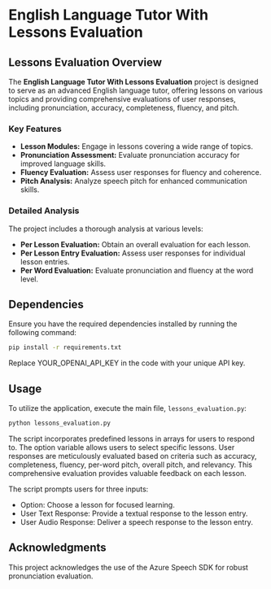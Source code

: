 # English Language Tutor With Lessons Evaluation

## Lessons Evaluation Overview

The **English Language Tutor With Lessons Evaluation** project is designed to serve as an advanced English language tutor, offering lessons on various topics and providing comprehensive evaluations of user responses, including pronunciation, accuracy, completeness, fluency, and pitch.

### Key Features

- **Lesson Modules:** Engage in lessons covering a wide range of topics.
- **Pronunciation Assessment:** Evaluate pronunciation accuracy for improved language skills.
- **Fluency Evaluation:** Assess user responses for fluency and coherence.
- **Pitch Analysis:** Analyze speech pitch for enhanced communication skills.

### Detailed Analysis

The project includes a thorough analysis at various levels:

- **Per Lesson Evaluation:** Obtain an overall evaluation for each lesson.
- **Per Lesson Entry Evaluation:** Assess user responses for individual lesson entries.
- **Per Word Evaluation:** Evaluate pronunciation and fluency at the word level.

## Dependencies

Ensure you have the required dependencies installed by running the following command:

```bash
pip install -r requirements.txt
```
Replace YOUR_OPENAI_API_KEY in the code with your unique API key.

## Usage
To utilize the application, execute the main file, `lessons_evaluation.py`:
```python
python lessons_evaluation.py
```
The script incorporates predefined lessons in arrays for users to respond to. The option variable allows users to select specific lessons. User responses are meticulously evaluated based on criteria such as accuracy, completeness, fluency, per-word pitch, overall pitch, and relevancy. This comprehensive evaluation provides valuable feedback on each lesson.

The script prompts users for three inputs:

- Option: Choose a lesson for focused learning.
- User Text Response: Provide a textual response to the lesson entry.
- User Audio Response: Deliver a speech response to the lesson entry.

## Acknowledgments
This project acknowledges the use of the Azure Speech SDK for robust pronunciation evaluation.
